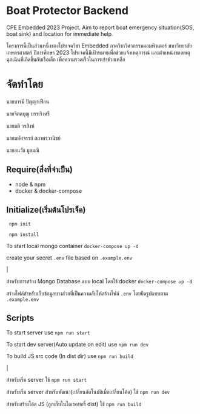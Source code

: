 # Boat Protector Backend

CPE Embedded 2023 Project. Aim to report boat emergency situation(SOS, boat sink) and location for immediate help.

โครงการนี้เป็นส่วนหนี่งของโปรเจควิชา Embedded ภาควิชาวิศวกรรมคอมพิวเตอร์ มหาวิทยาลัยเกษตรศาสตร์ ปีการศึกษา 2023
โปรเจคนี้มีเป้าหมายเพื่อช่วยแจ้งเหตุการณ์ และตำแหน่งของเหตุฉุกเฉินที่เกิดขึ้นกับเรือเล็ก เพื่อความรวดเร็วในการเข้าช่วยเหลือ

# จัดทำโดย

นายบารมี ปัญญาเฟือน

นายจิตตบุญ บรรเริงศรี

นายมติ วรสิงห์

นายมหัศจรรย์ สถาพรวานิชย์

นายอนวัช มูลมณี

## Require(สิ่งที่จำเป็น)

-   node & npm
-   docker & docker-compose

## Initialize(เริ่มต้นโปรเจ็ค)

```
 npm init

 npm install
```

To start local mongo container `docker-compose up -d`

create your secret `.env` file based on `.example.env`

|

สำหรับการสร้าง Mongo Database แบบ local โดยใช้ docker `docker-compose up -d`

สร้างไฟล์สำหรับเก็บข้อมูลบางส่วยที่เป็นความลับให้สร้างไฟล์ `.env` โดยยึดรูปแบบตาม `.example.env`

## Scripts

To start server use `npm run start`

To start dev server(Auto update on edit) use `npm run dev`

To build JS src code (In dist dir) use `npm run build`

|

สำหรับเริ่ม server ใช้ `npm run start`

สำหรับเริ่ม server สำหรับพัฒนา(เปลี่ยนอัตโนมัติเมื่อเปลี่ยนโค้ด) ใช้ `npm run dev`

สำหรับสร้างโค้ด JS (ถูกเก็บในไดเรคทอรี่ dist) ใช้ `npm run build`
